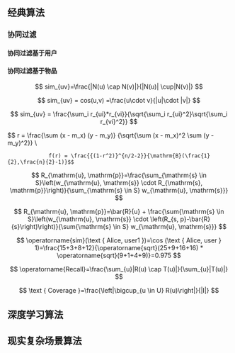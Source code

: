 ## 经典算法
### 协同过滤
#### 协同过滤基于用户
#### 协同过滤基于物品
 $$ sim_{uv}=\frac{|N(u) \cap N(v)|}{|N(u)| \cup|N(v)|} $$

 $$ sim_{uv} = cos(u,v) =\frac{u\cdot v}{|u|\cdot |v|} $$


 $$ sim_{uv} = \frac{\sum_i r_{ui}*r_{vi}}{\sqrt{\sum_i r_{ui}^2}\sqrt{\sum_i r_{vi}^2}} $$

 $$        r = \frac{\sum (x - m_x) (y - m_y)}
                 {\sqrt{\sum (x - m_x)^2 \sum (y - m_y)^2}} \\
                 
                 f(r) = \frac{{(1-r^2)}^{n/2-2}}{\mathrm{B}(\frac{1}{2},\frac{n}{2}-1)}$$

 $$ R_{\mathrm{u}, \mathrm{p}}=\frac{\sum_{\mathrm{s} \in S}\left(w_{\mathrm{u}, \mathrm{s}} \cdot R_{\mathrm{s}, \mathrm{p}}\right)}{\sum_{\mathrm{s} \in S} w_{\mathrm{u}, \mathrm{s}}} $$    

 $$ R_{\mathrm{u}, \mathrm{p}}=\bar{R}{u} + \frac{\sum{\mathrm{s} \in S}\left(w_{\mathrm{u}, \mathrm{s}} \cdot \left(R_{s, p}-\bar{R}{s}\right)\right)}{\sum{\mathrm{s} \in S} w_{\mathrm{u}, \mathrm{s}}} $$

 $$ \operatorname{sim}(\text { Alice, user1 })=\cos (\text { Alice, user } 1)=\frac{15+3+8+12}{\operatorname{sqrt}(25+9+16+16) * \operatorname{sqrt}(9+1+4+9)}=0.975 $$

$$ \operatorname{Recall}=\frac{\sum_{u}|R(u) \cap T(u)|}{\sum_{u}|T(u)|} $$


 $$ \text { Coverage }=\frac{\left|\bigcup_{u \in U} R(u)\right|}{|I|} $$
## 深度学习算法

## 现实复杂场景算法